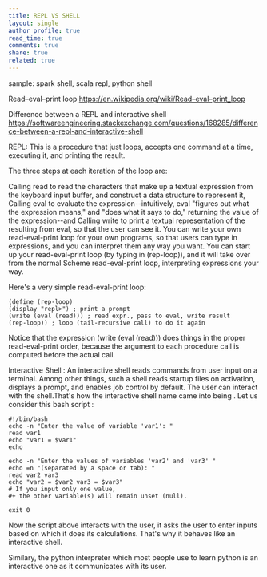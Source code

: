 ```yaml
---
title: REPL VS SHELL
layout: single
author_profile: true
read_time: true
comments: true
share: true
related: true
---
```


sample: spark shell, scala repl, python shell

Read–eval–print loop https://en.wikipedia.org/wiki/Read–eval–print_loop

Difference between a REPL and interactive shell https://softwareengineering.stackexchange.com/questions/168285/difference-between-a-repl-and-interactive-shell

REPL: This is a procedure that just loops, accepts one command at a time, executing it, and printing the result.

The three steps at each iteration of the loop are:

Calling read to read the characters that make up a textual expression from the keyboard input buffer, and construct a data structure to represent it,
Calling eval to evaluate the expression--intuitively, eval "figures out what the expression means," and "does what it says to do," returning the value of the expression--and
Calling write to print a textual representation of the resulting from eval, so that the user can see it.
You can write your own read-eval-print loop for your own programs, so that users can type in expressions, and you can interpret them any way you want. You can start up your read-eval-print loop (by typing in (rep-loop)), and it will take over from the normal Scheme read-eval-print loop, interpreting expressions your way.

Here's a very simple read-eval-print loop:
```
(define (rep-loop)
(display "repl>") ; print a prompt
(write (eval (read))) ; read expr., pass to eval, write result
(rep-loop)) ; loop (tail-recursive call) to do it again
```

Notice that the expression (write (eval (read))) does things in the proper read-eval-print order, because the argument to each procedure call is computed before the actual call.

Interactive Shell : An interactive shell reads commands from user input on a terminal. Among other things, such a shell reads startup files on activation, displays a prompt, and enables job control by default. The user can interact with the shell.That's how the interactive shell name came into being . Let us consider this bash script :
```
#!/bin/bash
echo -n "Enter the value of variable 'var1': "
read var1
echo "var1 = $var1"
echo

echo -n "Enter the values of variables 'var2' and 'var3' "
echo =n "(separated by a space or tab): "
read var2 var3
echo "var2 = $var2 var3 = $var3"
# If you input only one value,
#+ the other variable(s) will remain unset (null).

exit 0
```

Now the script above interacts with the user, it asks the user to enter inputs based on which it does its calculations. That's why it behaves like an interactive shell.

Similary, the python interpreter which most people use to learn python is an interactive one as it communicates with its user.